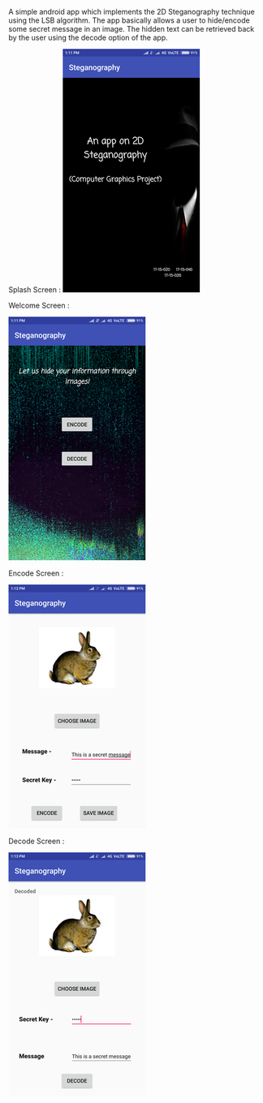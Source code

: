 A simple android app which implements the 2D Steganography technique using the LSB algorithm. The app basically allows a user to hide/encode some secret message in an image. The hidden text can be retrieved back by the user using the decode option of the app. 

Splash Screen :
<img src="https://github.com/GaganJb/Steganography-CG-Project/raw/master/images/oll-2.png?raw=true" style="max-width:100%;">

Welcome Screen :

<img src="https://github.com/GaganJb/Steganography-CG-Project/raw/master/images/screenshot_2019-04-06-13-11-55.png?raw=true" style="max-width:100%;">

Encode Screen :

<img src="https://github.com/GaganJb/Steganography-CG-Project/raw/master/images/ol.png?raw=true" style="max-width:100%;">

Decode Screen :

<img src="https://github.com/GaganJb/Steganography-CG-Project/raw/master/images/screenshot_2019-04-06-13-13-32.png?raw=true" style="max-width:100%;">
